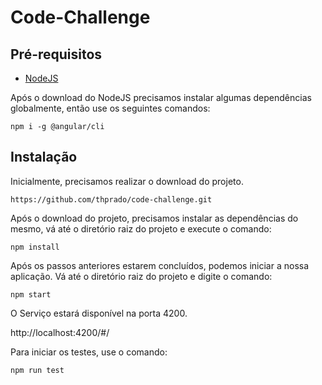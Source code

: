 # Code-Challenge

## Pré-requisitos

- [NodeJS](https://nodejs.org/en/download/)

Após o download do NodeJS precisamos instalar algumas dependências globalmente, então use os seguintes comandos: 

```
npm i -g @angular/cli
```

## Instalação

Inicialmente, precisamos realizar o download do projeto.

```
https://github.com/thprado/code-challenge.git
```

Após o download do projeto, precisamos instalar as dependências do mesmo, vá até o diretório raiz do projeto e execute o comando:

```
npm install
```

Após os passos anteriores estarem concluídos, podemos iniciar a nossa aplicação.
Vá até o diretório raiz do projeto e digite o comando:

```
npm start
```

O Serviço estará disponível na porta 4200.

http://localhost:4200/#/


Para iniciar os testes, use o comando:

```
npm run test
```